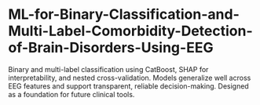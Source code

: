 # ML-for-Binary-Classification-and-Multi-Label-Comorbidity-Detection-of-Brain-Disorders-Using-EEG
Binary and multi-label classification using CatBoost, SHAP for interpretability, and nested cross-validation. Models generalize well across EEG features and support transparent, reliable decision-making. Designed as a foundation for future clinical tools.
